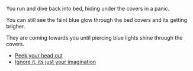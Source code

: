 You run and dive back into bed, hiding under the covers in a panic.

You can still see the faint blue glow through the bed covers and its getting brigher.

They are coming towards you until piercing blue lights shine through the covers.

- [Peek your head out](0-C1.md) 
- [Ignore it, its just your imagination](../1/1.md)